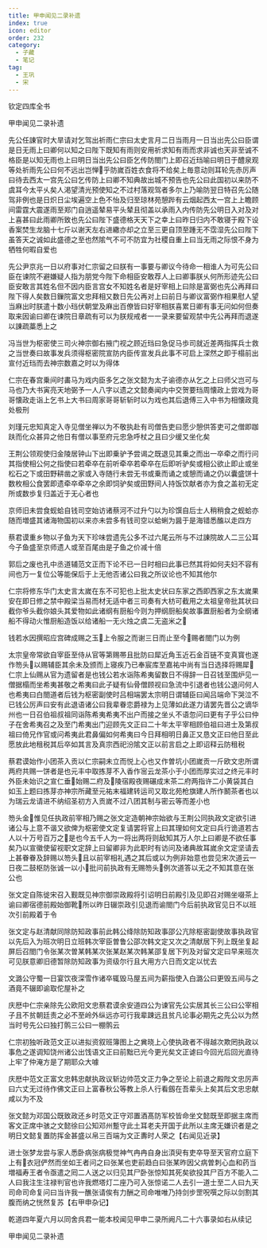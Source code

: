 ```yaml
---
title: 甲申闻见二录补遗
index: true
icon: editor
order: 232
category:
  - 子藏
  - 笔记
tag:
  - 王巩
  - 宋
---
```


钦定四库全书  

甲申闻见二录补遗  

先公任諌官时大旱请对乞驾出祈雨仁宗曰太史言月二日当雨月一日当出先公曰臣谓是日无雨上曰卿何以知之曰陛下既知有雨则安用祈求知有雨而求非诚也天非至诚不格臣是以知无雨也上曰明日当出先公曰臣乞传防閤门上即召近珰喻曰明日于醴泉观等处祈雨先公曰何不远出岂惮乎防嵗百姓衣食将不给矣上毎意动则耳轮先赤厉声曰待去西太一宫先公曰乞传防上曰卿不知典故出城不预告也先公曰此国初以来防不虞耳今太平乆矣人渇望清光预使知之不过村落观驾者多尔上乃喻防翌日特召先公随驾非例也是日炽日尘埃遍空上色不怡及归至琼林苑憩跸有云烟起西太一宫上上瞻顾间雷霆大震遂雨至郑门自逍遥辇易平头辇且彻盖以承雨入内传防先公明日入对及对上喜甚曰此雨卿所致也先公曰陛下盛德格天天下之幸上曰昨日归内不敢寝于殿下设香案焚生龙脑十七斤以谢天左右进繖亦却之立至三更自顶至踵无不霑湿先公曰陛下虽答天之诚如此盛德之至也然隂气不可不防宜为社稷自重上曰当无雨之际恨不身为牺牲何暇自爱也  

先公尹京兆一日以府事对仁宗留之曰朕有一事要与卿议今待命一相谁人为可先公曰臣在谏院不避嫌疑人指为朋党今陛下命相臣安敢荐人上曰卿事朕乆何所形迹先公曰臣安敢言其姓名但不因内臣言宫女不知姓名者是好宰相上曰除是富弼也先公再拜曰陛下得人矣数日鏁院富文忠拜相又数日先公再对上曰前日与卿议富弼作相果慰人望当麻出时朕遣十数小珰伏朝堂及麻出百僚皆曰好宰相朕喜累日卿有事无问如何但奏取来因谕曰卿在谏院日章疏有可以为朕规戒者一一录来要留观禁中先公再拜而退遂以諌疏藁悉上之  

冯当世为枢密使三司火神宗御右掖门视之顾近珰曰急促马歩司就近差两指挥兵士救之当世奏曰故事发兵须得枢密院宣防内臣传宣发兵此事不可启上深然之即于榻前出宣付近珰而去神宗数嘉之时以为得体  

仁宗在春宫乗间时畵马为戏内臣多乞之张文懿为太子谕德亦从乞之上曰师父岂可与马也乃大书寅亮天地弼予一人八字以遗之文懿奏闻内中交贺要珰周懐政上尝戏为哥哥懐政走诣上乞书上大书曰周家哥哥斩斩时以为戏也其后退傅三入中书为相懐政竟处极刑  

刘瑾元忠知真定入寺见僧坐禅以为不敬执赴有司僧告吏曰愿少憩供答吏可之僧即跏趺而化众甚异之他日有僧以事至府元忠急呼杖之且曰少缓又坐化矣  

王荆公领观使归金陵居钟山下出即乗驴予尝谒之既退见其乗之而出一卒牵之而行问其指使相公何之指使曰若牵卒在前听牵卒若牵卒在后即听驴矣或相公欲止即止或坐松石之下或田野耕凿之家或入寺随行未尝无书或乗而诵之或憩而诵之仍以囊盛饼十数枚相公食罢即遗牵卒牵卒之余即饲驴矣或田野间人持饭饮献者亦为食之盖初无定所或数歩复归盖近于无心者也  

京师旧未尝食蚬蛤自钱司空始访诸蔡河不过升勺以为珍馔自后士人稍稍食之蚬蛤亦随而増盛其诸海物国初以来亦未尝多有钱司空以蛤蜊为醤于是海错悉醢以走四方  

蔡君谟重乡物以子鱼为天下珍味尝遗先公多不过六尾云所与不过諌院故人二三公耳今子鱼盛至京师遗人或至百尾由是子鱼之价减十倍  

郭后之废也孔中丞道辅范文正而下论不已一日时相曰此事已然其将如何夫妇不容有间也万一复位公等能保后于上无他否诸公曰我之所议论也不知其他尔  

仁宗将修东华门太史言太嵗在东不可犯也上批太史状曰东家之西即西家之东太嵗果安在即日修之禁中殿梁当易而材无适中者三司奏有大枋可截用之太祖皇帝批其状曰截你爷头截你娘头其爱物如此诸纲有厨船今则为押纲厨船矣故事置厨船者为全纲诸船不得动火惟厨船造饭以给诸船一无火烛之虞二无盗米之  

钱若水因撰昭应宫碑成赐之玉上令服之而谢三日而止至今赐者閤门以为例  

太宗皇帝常欲自宰臣至侍从官等第赐帯且批防曰犀近角玉近石金百链不变真寳也遂作笏头以赐辅臣其余未及颁而上寝疾乃已奉宸库至嘉祐中尚有当日选择将赐犀仁宗上仙赐从官为遗留者是也钱公若水诣陈希夷留数日不得辞一日召钱至围炉见一僧据榻而坐希夷甚敬之希夷曰此子疑有仙骨僧顾视曰急流中引退者也钱公退问何人也希夷曰白閤道者后钱为枢密副使时吕相端罢太宗明日谓辅臣曰闻吕端命下哭泣不已钱公厉声曰安有此退语诸公曰我辈眷恋爵禄为上见薄如此遂力请罢先晋公之谪华州也一日召伯祖叔祖同诣陈希夷希夷不出户而接之坐乆不语忽问曰更有子乎公曰仲子在舍希夷召之及至门希夷出门迎顾先文正曰二十年太平宰相顾伯祖曰进士及第叔祖曰倚兄作官或问希夷此君鼻偏如何希夷曰今日拜相明日鼻正又恳文正曰他日至此愿放此地租税其后卒如其言及真宗西祀汾隂文正以前言启之上即诏释云防租税  

蔡君谟始作小团茶入贡以仁宗嗣未立而悦上心也又作曽坑小团嵗贡一斤欧文忠所谓两府共赐一饼者是也元丰中取拣芽不入香作宻云龙茶小于小团而厚实过之终元丰时外臣未始识之宣仁垂始赐二府及陵宿殿夜赐碾成末茶二府两指许二小黄袋其白如玉上题曰拣芽亦神宗所藏至元祐末福建转运司又取北苑枪旗建人所作鬭茶者也以为瑞云龙请进不纳绍圣初方入贡嵗不过八团其制与密云等而差小也  

笏头金惟见任执政前宰相乃赐之张文定造朝神宗始欲与王荆公同执政文定欲引进诸公与上意不谐又欲俾为枢密使文定复请罢将官上曰其理如何文定曰兵行诡道若古人以十万号百万之是也今五千人为一将出两将则敌知其万人尔上曰卿是不欲任事矣乃以宣徽使留视职文定辞上曰留卿非为此职时有访问及诸典故耳嵗余文定坚请去上甚眷眷及辞赐以笏头且以前宰相礼遇之其后或以为例非始意也尝见宋次道云一日夜二鼓枢防张诚一以小批问前执政有无赐笏头例次道答以无之不知其意在张公也  

张文定自陈徙宋召入觐既见神宗御崇政殿将引诏明日前殿引及见即召对赐坐啜茶上谕曰卿宿德前殿始御靴所以昨日辍崇政引见退而谕閤门今后前执政官见日不以班次引前殿着于令  

张文定与赵清献同除防知政事前此韩公绛除防知政事邵公亢除枢密副使故事执政官以先后入为班次明日立班韩次宰臣曽鲁公邵次韩文定又次之清献居下列上既坐复起屏后召閤门令张某次曽某韩某次张某赵某次韩某邵复居下列及对留文定曰早来班次可见朕意卿旧德暂除防知政事为资级尔行且大用方六日而文定以忧去  

文潞公守蜀一日宴饮夜深雪作诸卒辄毁马屋五间为薪指使入白潞公曰更毁五间与之酒竟不辍即谕取佗屋补之  

庆厯中仁宗亲除先公欧阳文忠蔡君谟余安道四公为谏官先公实居其长三公曰公宰相子且不贫朝廷责之必不至岭外纵远亦可行我辈踈远且贫凡论事必期先之先公以为然当时号先公曰独打鹘三公曰一棚鹘云  

仁宗初独听政范文正以进拟资叙班簿图上之兾晓上心使执政者不得越次欺罔执政以事危之遂调知饶州诸公出饯语文正曰前黜已光今更光矣文正谑曰今回光后回光直待上牢了仲淹方是了期耶众大噱  

庆厯中范文正富文忠韩忠献执政议斩边帅范文正力争之至论上前退之殿陛文忠厉声曰六丈无过待作佛文正曰上富春秋公等教上杀人行看劔在吾辈头上矣其后文忠忠献咸以为不及  

张文懿为邓国公既致政还乡时范文正守邓置酒髙防军校皆命坐文懿既至即据主席而客文正席中骇之文懿徐曰公知邓州蹔守此土耳老夫开国于此所以主席无嫌识者是之明日文懿复置防挥金甚盛以帛三百端为文正夀时人荣之【右闻见近录】  

进士张梦龙尝与家人悉卧病张病极觉神气冉冉自身出湏臾有吏卒导至天官府立庭下上有衣冠俨然而坐如王者问之曰张某也吏前趋白曰张某昨因父病曽刺心血和药当増福寿王者令亟遣之囘二人送之以归见其尸卧张惊知其死矣欲投其尸百方不能入二人曰我注生注禄判官也许我燃塔灯二座乃可入张惊诺二人去引一道士至二人曰九天司命司命复问曰当许我一醮张请俟有力酬之司命唯唯乃持剑步罡呪噀之际以剑割其腹而纳之恍然复苏【右甲申杂记】  

乾道四年夏六月以同舍呉君一能本校闻见甲申二录所阙凡二十六事录如右从续记  

甲申闻见二录补遗  
